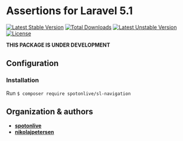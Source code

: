 # Assertions for Laravel 5.1

[![Latest Stable Version](https://poser.pugx.org/spotonlive/sl-navigation/v/stable)](https://packagist.org/packages/spotonlive/sl-navigation) [![Total Downloads](https://poser.pugx.org/spotonlive/sl-navigation/downloads)](https://packagist.org/packages/spotonlive/sl-navigation) [![Latest Unstable Version](https://poser.pugx.org/spotonlive/sl-navigation/v/unstable)](https://packagist.org/packages/spotonlive/sl-navigation) [![License](https://poser.pugx.org/spotonlive/sl-navigation/license)](https://packagist.org/packages/spotonlive/sl-navigation)

**THIS PACKAGE IS UNDER DEVELOPMENT**

## Configuration

### Installation
Run `$ composer require spotonlive/sl-navigation`

## Organization & authors
* [**spotonlive**](https://github.com/spotonlive)
* [**nikolajpetersen**](https://github.com/Nikolajpetersen)